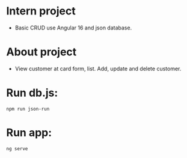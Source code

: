 # Intern project
 - Basic CRUD use Angular 16 and json database.
# About project
- View customer at card form, list. Add, update and delete customer. 
# Run db.js: 
```npm run json-run```
# Run app:
```ng serve```

